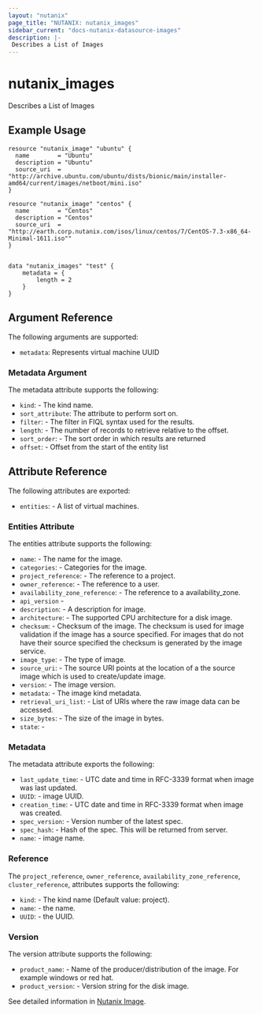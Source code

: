 ```yaml
---
layout: "nutanix"
page_title: "NUTANIX: nutanix_images"
sidebar_current: "docs-nutanix-datasource-images"
description: |-
 Describes a List of Images
---
```


# nutanix_images

Describes a List of Images

## Example Usage

```hcl
resource "nutanix_image" "ubuntu" {
  name        = "Ubuntu"
  description = "Ubuntu"
  source_uri  = "http://archive.ubuntu.com/ubuntu/dists/bionic/main/installer-amd64/current/images/netboot/mini.iso"
}

resource "nutanix_image" "centos" {
  name        = "Centos"
  description = "Centos"
  source_uri  = "http://earth.corp.nutanix.com/isos/linux/centos/7/CentOS-7.3-x86_64-Minimal-1611.iso""
}


data "nutanix_images" "test" {
    metadata = {
        length = 2
    }
}
```

## Argument Reference

The following arguments are supported:

* `metadata`: Represents virtual machine UUID

### Metadata Argument

The metadata attribute supports the following:

* `kind`: - The kind name.
* `sort_attribute`: The attribute to perform sort on.
* `filter`: - The filter in FIQL syntax used for the results.
* `length`: - The number of records to retrieve relative to the offset.
* `sort_order`: - The sort order in which results are returned
* `offset`: - Offset from the start of the entity list

## Attribute Reference

The following attributes are exported:

* `entities`: - A list of virtual machines.

### Entities Attribute

The entities attribute supports the following:

* `name`: -  The name for the image.
* `categories`: - Categories for the image.
* `project_reference`: - The reference to a project.
* `owner_reference`: - The reference to a user.
* `availability_zone_reference`: - The reference to a availability_zone.
* `api_version` -
* `description`: - A description for image.
* `architecture`: - The supported CPU architecture for a disk image.
* `checksum`: - Checksum of the image. The checksum is used for image validation if the image has a source specified. For images that do not have their source specified the checksum is generated by the image service.
* `image_type`: - The type of image.
* `source_uri`: - The source URI points at the location of a the source image which is used to create/update image.
* `version`: - The image version.
* `metadata`: - The image kind metadata.
* `retrieval_uri_list`: - List of URIs where the raw image data can be accessed.
* `size_bytes`: - The size of the image in bytes.
* `state`: -

### Metadata

The metadata attribute exports the following:

* `last_update_time`: - UTC date and time in RFC-3339 format when image was last updated.
* `UUID`: - image UUID.
* `creation_time`: - UTC date and time in RFC-3339 format when image was created.
* `spec_version`: - Version number of the latest spec.
* `spec_hash`: - Hash of the spec. This will be returned from server.
* `name`: - image name.

### Reference

The `project_reference`, `owner_reference`, `availability_zone_reference`, `cluster_reference`, attributes supports the following:

* `kind`: - The kind name (Default value: project).
* `name`: - the name.
* `UUID`: - the UUID.

### Version

The version attribute supports the following:

* `product_name`: - Name of the producer/distribution of the image. For example windows or red hat.
* `product_version`: - Version string for the disk image.

See detailed information in [Nutanix Image](http://developer.nutanix.com/reference/prism_central/v3/#images).